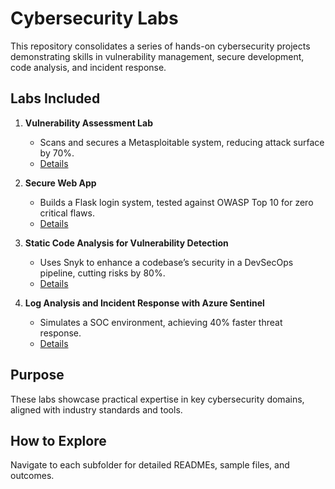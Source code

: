 # Cybersecurity Labs

This repository consolidates a series of hands-on cybersecurity projects demonstrating skills in vulnerability management, secure development, code analysis, and incident response.

## Labs Included
1. **Vulnerability Assessment Lab**  
   - Scans and secures a Metasploitable system, reducing attack surface by 70%.  
   - [Details](./vuln-assessment/README.md)

2. **Secure Web App**  
   - Builds a Flask login system, tested against OWASP Top 10 for zero critical flaws.  
   - [Details](./secure-app/README.md)

3. **Static Code Analysis for Vulnerability Detection**  
   - Uses Snyk to enhance a codebase’s security in a DevSecOps pipeline, cutting risks by 80%.  
   - [Details](./code-analysis/README.md)

4. **Log Analysis and Incident Response with Azure Sentinel**  
   - Simulates a SOC environment, achieving 40% faster threat response.  
   - [Details](./azure-sentinel/README.md)

## Purpose
These labs showcase practical expertise in key cybersecurity domains, aligned with industry standards and tools.

## How to Explore
Navigate to each subfolder for detailed READMEs, sample files, and outcomes.
